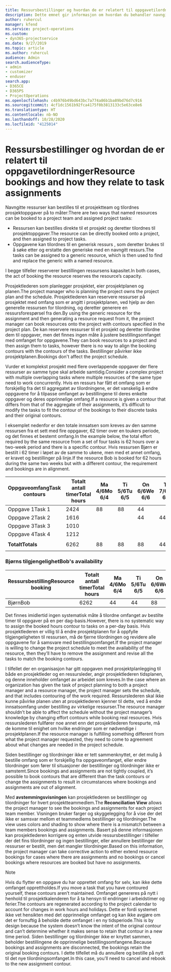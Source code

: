```yaml
---
title: Ressursbestillinger og hvordan de er relatert til oppgavetilordninger
description: Dette emnet gir informasjon om hvordan du behandler navngitte ressurser, ressursbestillinger og oppgavetilordninger, samt hvordan de er relatert til hverandre.
author: ruhercul
manager: kfend
ms.service: project-operations
ms.custom:
- dyn365-projectservice
ms.date: 9/27/2019
ms.topic: article
ms.author: ruhercul
audience: Admin
search.audienceType:
- admin
- customizer
- enduser
search.app:
- D365CE
- D365PS
- ProjectOperations
ms.openlocfilehash: c4b976b49bd643bc7a774a86b1ba89bd76d7c916
ms.sourcegitcommit: 4cf1dc1561b92fca4175f0b3813133c5e63ce8e6
ms.translationtype: HT
ms.contentlocale: nb-NO
ms.lasthandoff: 10/28/2020
ms.locfileid: "4125014"
---
```

# <a name="resource-bookings-and-how-they-relate-to-task-assignments"></a><span data-ttu-id="979f4-103">Ressursbestillinger og hvordan de er relatert til oppgavetilordninger</span><span class="sxs-lookup"><span data-stu-id="979f4-103">Resource bookings and how they relate to task assignments</span></span>


<span data-ttu-id="979f4-104">Navngitte ressurser kan bestilles til et prosjektteam og tilordnes prosjektoppgaver på to måter:</span><span class="sxs-lookup"><span data-stu-id="979f4-104">There are two ways that named resources can be booked to a project team and assigned project tasks:</span></span>

- <span data-ttu-id="979f4-105">Ressursen kan bestilles direkte til et prosjekt og deretter tilordnes til prosjektoppgaver.</span><span class="sxs-lookup"><span data-stu-id="979f4-105">The resource can be directly booked onto a project, and then assigned to project tasks.</span></span>
- <span data-ttu-id="979f4-106">Oppgavene kan tilordnes til en generisk ressurs , som deretter brukes til å søke etter og erstatte den generiske med en navngitt ressurs.</span><span class="sxs-lookup"><span data-stu-id="979f4-106">The tasks can be assigned to a generic resource, which is then used to find and replace the generic with a named resource.</span></span> 

<span data-ttu-id="979f4-107">I begge tilfeller reserverer bestillingen ressursens kapasitet.</span><span class="sxs-lookup"><span data-stu-id="979f4-107">In both cases, the act of booking the resource reserves the resource’s capacity.</span></span>

<span data-ttu-id="979f4-108">Prosjektlederen som planlegger prosjektet, eier prosjektplanen og planen.</span><span class="sxs-lookup"><span data-stu-id="979f4-108">The project manager who is planning the project owns the project plan and the schedule.</span></span> <span data-ttu-id="979f4-109">Prosjektlederen kan reservere ressurser på prosjektet med omfang som er angitt i prosjektplanen, ved hjelp av den generelle ressursen for tilordning, og deretter generere en ressursforespørsel fra den.</span><span class="sxs-lookup"><span data-stu-id="979f4-109">By using the generic resource for the assignment and then generating a resource request from it, the project manager can book resources onto the project with contours specified in the project plan.</span></span> <span data-ttu-id="979f4-110">De kan reservere ressurser til et prosjekt og deretter tilordne dem til oppgaver, men det finnes ingen måte å justere bestillingsomfanget med omfanget for oppgavene.</span><span class="sxs-lookup"><span data-stu-id="979f4-110">They can book resources to a project and then assign them to tasks, however there is no way to align the booking contours with the contours of the tasks.</span></span> <span data-ttu-id="979f4-111">Bestillinger påvirker ikke prosjektplanen.</span><span class="sxs-lookup"><span data-stu-id="979f4-111">Bookings don't affect the project schedule.</span></span>

<span data-ttu-id="979f4-112">Vurder et komplekst prosjekt med flere overlappende oppgaver der flere ressurser av samme type skal arbeide samtidig.</span><span class="sxs-lookup"><span data-stu-id="979f4-112">Consider a complex project with multiple overlapping tasks where multiple resources of the same type need to work concurrently.</span></span> <span data-ttu-id="979f4-113">Hvis en ressurs har fått et omfang som er forskjellig fra det til aggregatet av tilordningene, er det vanskelig å endre oppgavene for å tilpasse omfanget av bestillingene til deres enkelte oppgaver og deres opprinnelige omfang.</span><span class="sxs-lookup"><span data-stu-id="979f4-113">If a resource is given a contour that differs from that of the aggregate of their assignments, it’s difficult to modify the tasks to fit the contour of the bookings to their discrete tasks and their original contours.</span></span>

<span data-ttu-id="979f4-114">I eksemplet nedenfor er den totale innsatsen som kreves av den samme ressursen fra et sett med fire oppgaver, 62 timer over en toukers periode, og det finnes et bestemt omfang.</span><span class="sxs-lookup"><span data-stu-id="979f4-114">In the example below, the total effort required by the same resource from a set of four tasks is 62 hours over a two-week period and there is a specific contour.</span></span> <span data-ttu-id="979f4-115">Hvis ressursen Bjørn er bestilt i 62 timer i løpet av de samme to ukene, men med et annet omfang, er kravet og bestillinger på linje.</span><span class="sxs-lookup"><span data-stu-id="979f4-115">If the resource Bob is booked for 62 hours during the same two weeks but with a different contour, the requirement and bookings are in alignment.</span></span>

| <span data-ttu-id="979f4-116">**Oppgaveomfang**</span><span class="sxs-lookup"><span data-stu-id="979f4-116">**Task contours**</span></span>    | <span data-ttu-id="979f4-117">**Totalt antall timer**</span><span class="sxs-lookup"><span data-stu-id="979f4-117">**Total hours**</span></span> | <span data-ttu-id="979f4-118">Ma 4/6</span><span class="sxs-lookup"><span data-stu-id="979f4-118">Mo 6/4</span></span> | <span data-ttu-id="979f4-119">Ti 5/6</span><span class="sxs-lookup"><span data-stu-id="979f4-119">Tu 6/5</span></span> | <span data-ttu-id="979f4-120">On 6/6</span><span class="sxs-lookup"><span data-stu-id="979f4-120">We 6/6</span></span> | <span data-ttu-id="979f4-121">To 7/6</span><span class="sxs-lookup"><span data-stu-id="979f4-121">Th 6/7</span></span> | <span data-ttu-id="979f4-122">Fr 8/6</span><span class="sxs-lookup"><span data-stu-id="979f4-122">Fr 6/8</span></span> | <span data-ttu-id="979f4-123">Lø 9/6</span><span class="sxs-lookup"><span data-stu-id="979f4-123">Sa 6/9</span></span> | <span data-ttu-id="979f4-124">Sø 10/6</span><span class="sxs-lookup"><span data-stu-id="979f4-124">Su 6/10</span></span> | <span data-ttu-id="979f4-125">Ma 11/6</span><span class="sxs-lookup"><span data-stu-id="979f4-125">Mo 6/11</span></span> | <span data-ttu-id="979f4-126">Ti 12/6</span><span class="sxs-lookup"><span data-stu-id="979f4-126">Tu 6/12</span></span> | <span data-ttu-id="979f4-127">On 13/6</span><span class="sxs-lookup"><span data-stu-id="979f4-127">We 6/13</span></span> | <span data-ttu-id="979f4-128">To 14/6</span><span class="sxs-lookup"><span data-stu-id="979f4-128">Th 6/14</span></span> | <span data-ttu-id="979f4-129">Fr 15/6</span><span class="sxs-lookup"><span data-stu-id="979f4-129">Fr 6/15</span></span> |
|----------------------|-----------------|--------|--------|--------|--------|--------|--------|---------|---------|---------|---------|---------|---------|
| <span data-ttu-id="979f4-130">Oppgave 1</span><span class="sxs-lookup"><span data-stu-id="979f4-130">Task 1</span></span>               | <span data-ttu-id="979f4-131">24</span><span class="sxs-lookup"><span data-stu-id="979f4-131">24</span></span>              | <span data-ttu-id="979f4-132">8</span><span class="sxs-lookup"><span data-stu-id="979f4-132">8</span></span>      | <span data-ttu-id="979f4-133">8</span><span class="sxs-lookup"><span data-stu-id="979f4-133">8</span></span>      | <span data-ttu-id="979f4-134">4</span><span class="sxs-lookup"><span data-stu-id="979f4-134">4</span></span>      |        |        |        |         |         |         | <span data-ttu-id="979f4-135">4</span><span class="sxs-lookup"><span data-stu-id="979f4-135">4</span></span>       |         |         |
| <span data-ttu-id="979f4-136">Oppgave 2</span><span class="sxs-lookup"><span data-stu-id="979f4-136">Task 2</span></span>               | <span data-ttu-id="979f4-137">16</span><span class="sxs-lookup"><span data-stu-id="979f4-137">16</span></span>              |        |        | <span data-ttu-id="979f4-138">4</span><span class="sxs-lookup"><span data-stu-id="979f4-138">4</span></span>      | <span data-ttu-id="979f4-139">4</span><span class="sxs-lookup"><span data-stu-id="979f4-139">4</span></span>      |        |        |         | <span data-ttu-id="979f4-140">8</span><span class="sxs-lookup"><span data-stu-id="979f4-140">8</span></span>       |         |         |         |         |
| <span data-ttu-id="979f4-141">Oppgave 3</span><span class="sxs-lookup"><span data-stu-id="979f4-141">Task 3</span></span>               | <span data-ttu-id="979f4-142">10</span><span class="sxs-lookup"><span data-stu-id="979f4-142">10</span></span>              |        |        |        |        | <span data-ttu-id="979f4-143">4</span><span class="sxs-lookup"><span data-stu-id="979f4-143">4</span></span>      |        |         |         | <span data-ttu-id="979f4-144">4</span><span class="sxs-lookup"><span data-stu-id="979f4-144">4</span></span>       |         | <span data-ttu-id="979f4-145">2</span><span class="sxs-lookup"><span data-stu-id="979f4-145">2</span></span>       |         |
| <span data-ttu-id="979f4-146">Oppgave 4</span><span class="sxs-lookup"><span data-stu-id="979f4-146">Task 4</span></span>               | <span data-ttu-id="979f4-147">12</span><span class="sxs-lookup"><span data-stu-id="979f4-147">12</span></span>              |        |        |        |        |        |        |         |         |         | <span data-ttu-id="979f4-148">4</span><span class="sxs-lookup"><span data-stu-id="979f4-148">4</span></span>       |         | <span data-ttu-id="979f4-149">8</span><span class="sxs-lookup"><span data-stu-id="979f4-149">8</span></span>       |
|                      |                 |        |        |        |        |        |        |         |         |         |         |         |         |
| <span data-ttu-id="979f4-150">**Totalt**</span><span class="sxs-lookup"><span data-stu-id="979f4-150">**Totals**</span></span>           | <span data-ttu-id="979f4-151">62</span><span class="sxs-lookup"><span data-stu-id="979f4-151">62</span></span>              | <span data-ttu-id="979f4-152">8</span><span class="sxs-lookup"><span data-stu-id="979f4-152">8</span></span>      | <span data-ttu-id="979f4-153">8</span><span class="sxs-lookup"><span data-stu-id="979f4-153">8</span></span>      | <span data-ttu-id="979f4-154">8</span><span class="sxs-lookup"><span data-stu-id="979f4-154">8</span></span>      | <span data-ttu-id="979f4-155">4</span><span class="sxs-lookup"><span data-stu-id="979f4-155">4</span></span>      | <span data-ttu-id="979f4-156">4</span><span class="sxs-lookup"><span data-stu-id="979f4-156">4</span></span>      |        |         | <span data-ttu-id="979f4-157">8</span><span class="sxs-lookup"><span data-stu-id="979f4-157">8</span></span>       | <span data-ttu-id="979f4-158">4</span><span class="sxs-lookup"><span data-stu-id="979f4-158">4</span></span>       | <span data-ttu-id="979f4-159">8</span><span class="sxs-lookup"><span data-stu-id="979f4-159">8</span></span>       | <span data-ttu-id="979f4-160">2</span><span class="sxs-lookup"><span data-stu-id="979f4-160">2</span></span>       | <span data-ttu-id="979f4-161">8</span><span class="sxs-lookup"><span data-stu-id="979f4-161">8</span></span>       |
|                      |                 |        |        |        |        |        |        |         |         |         |         |

### <a name="bobs-availability"></a><span data-ttu-id="979f4-162">Bjørns tilgjengelighet</span><span class="sxs-lookup"><span data-stu-id="979f4-162">Bob's availability</span></span>
| <span data-ttu-id="979f4-163">**Ressursbestilling**</span><span class="sxs-lookup"><span data-stu-id="979f4-163">**Resource   booking**</span></span> | <span data-ttu-id="979f4-164">**Totalt antall timer**</span><span class="sxs-lookup"><span data-stu-id="979f4-164">**Total hours**</span></span> | <span data-ttu-id="979f4-165">Ma 4/6</span><span class="sxs-lookup"><span data-stu-id="979f4-165">Mo 6/4</span></span> | <span data-ttu-id="979f4-166">Ti 5/6</span><span class="sxs-lookup"><span data-stu-id="979f4-166">Tu 6/5</span></span> | <span data-ttu-id="979f4-167">On 6/6</span><span class="sxs-lookup"><span data-stu-id="979f4-167">We 6/6</span></span> | <span data-ttu-id="979f4-168">To 7/6</span><span class="sxs-lookup"><span data-stu-id="979f4-168">Th 6/7</span></span> | <span data-ttu-id="979f4-169">Fr 8/6</span><span class="sxs-lookup"><span data-stu-id="979f4-169">Fr 6/8</span></span> | <span data-ttu-id="979f4-170">Lø 9/6</span><span class="sxs-lookup"><span data-stu-id="979f4-170">Sa 6/9</span></span> | <span data-ttu-id="979f4-171">Sø 10/6</span><span class="sxs-lookup"><span data-stu-id="979f4-171">Su 6/10</span></span> | <span data-ttu-id="979f4-172">Ma 11/6</span><span class="sxs-lookup"><span data-stu-id="979f4-172">Mo 6/11</span></span> | <span data-ttu-id="979f4-173">Ti 12/6</span><span class="sxs-lookup"><span data-stu-id="979f4-173">Tu 6/12</span></span> | <span data-ttu-id="979f4-174">On 13/6</span><span class="sxs-lookup"><span data-stu-id="979f4-174">We 6/13</span></span> | <span data-ttu-id="979f4-175">To 14/6</span><span class="sxs-lookup"><span data-stu-id="979f4-175">Th 6/14</span></span> | <span data-ttu-id="979f4-176">Fr 15/6</span><span class="sxs-lookup"><span data-stu-id="979f4-176">Fr 6/15</span></span> |
|------------------------|-----------------|--------|--------|--------|--------|--------|--------|---------|---------|---------|---------|---------|---------|
| <span data-ttu-id="979f4-177">Bjørn</span><span class="sxs-lookup"><span data-stu-id="979f4-177">Bob</span></span>                    | <span data-ttu-id="979f4-178">62</span><span class="sxs-lookup"><span data-stu-id="979f4-178">62</span></span>              | <span data-ttu-id="979f4-179">4</span><span class="sxs-lookup"><span data-stu-id="979f4-179">4</span></span>      | <span data-ttu-id="979f4-180">4</span><span class="sxs-lookup"><span data-stu-id="979f4-180">4</span></span>      | <span data-ttu-id="979f4-181">8</span><span class="sxs-lookup"><span data-stu-id="979f4-181">8</span></span>      | <span data-ttu-id="979f4-182">8</span><span class="sxs-lookup"><span data-stu-id="979f4-182">8</span></span>      | <span data-ttu-id="979f4-183">8</span><span class="sxs-lookup"><span data-stu-id="979f4-183">8</span></span>      |        |         | <span data-ttu-id="979f4-184">4</span><span class="sxs-lookup"><span data-stu-id="979f4-184">4</span></span>       | <span data-ttu-id="979f4-185">4</span><span class="sxs-lookup"><span data-stu-id="979f4-185">4</span></span>       | <span data-ttu-id="979f4-186">8</span><span class="sxs-lookup"><span data-stu-id="979f4-186">8</span></span>       | <span data-ttu-id="979f4-187">8</span><span class="sxs-lookup"><span data-stu-id="979f4-187">8</span></span>       | <span data-ttu-id="979f4-188">6</span><span class="sxs-lookup"><span data-stu-id="979f4-188">6</span></span>       |

<span data-ttu-id="979f4-189">Det finnes imidlertid ingen systematisk måte å tilordne omfanget av bestilte timer til oppgaver på en per dag-basis.</span><span class="sxs-lookup"><span data-stu-id="979f4-189">However, there is no systematic way to assign the booked hours contour to tasks on a per-day basis.</span></span> <span data-ttu-id="979f4-190">Hvis prosjektlederen er villig til å endre prosjektplanen for å oppfylle tilgjengeligheten til ressursen, må de fjerne tilordningen og revidere alle oppgavene for å samsvare med bestillingsomfanget.</span><span class="sxs-lookup"><span data-stu-id="979f4-190">If the project manager is willing to change the project schedule to meet the availability of the resource, then they’ll have to remove the assignment and revise all the tasks to match the booking contours.</span></span>

<span data-ttu-id="979f4-191">I tilfellet der en organisasjon har gitt oppgaven med prosjektplanlegging til både en prosjektleder og en ressursleder, angir prosjektlederen tidsplanen, og denne inneholder omfanget av arbeidet som kreves.</span><span class="sxs-lookup"><span data-stu-id="979f4-191">In the case where an organization has given the task of project planning to both a project manager and a resource manager, the project manager sets the schedule, and that includes contouring of the work required.</span></span> <span data-ttu-id="979f4-192">Ressurslederen skal ikke kunne påvirke planen uten at prosjektlederen kjenner til dette, ved å endre innsatsomfang under bestilling av virkelige ressurser.</span><span class="sxs-lookup"><span data-stu-id="979f4-192">The resource manager shouldn’t be able to affect the schedule without the project manager’s knowledge by changing effort contours while booking real resources.</span></span> <span data-ttu-id="979f4-193">Hvis ressurslederen fullfører noe annet enn det prosjektlederen forespurte, må de komme til enighet om hvilke endringer som er nødvendige i prosjektplanen.</span><span class="sxs-lookup"><span data-stu-id="979f4-193">If the resource manager is fulfilling something different from what the project manager requested, they need to come to agreement about what changes are needed in the project schedule.</span></span>

<span data-ttu-id="979f4-194">Siden bestillinger og tilordninger ikke er tett sammenknyttet, er det mulig å bestille omfang som er forskjellig fra oppgaveomfanget, eller endre tilordninger som fører til situasjoner der bestillinger og tilordninger ikke er samstemt.</span><span class="sxs-lookup"><span data-stu-id="979f4-194">Since bookings and assignments are not tightly coupled, it’s possible to book contours that are different than the task contours or change the assignments to result in circumstances where bookings and assignments are out of alignment.</span></span>

<span data-ttu-id="979f4-195">Med **avstemmingsvisningen** kan prosjektlederen se bestillinger og tilordninger for hvert prosjektteammedlem.</span><span class="sxs-lookup"><span data-stu-id="979f4-195">The **Reconciliation View** allows the project manager to see the bookings and assignments for each project team member.</span></span> <span data-ttu-id="979f4-196">Visningen bruker farger og skyggelegging for å vise der det ikke er samsvar mellom et teammedlems bestillinger og tilordninger.</span><span class="sxs-lookup"><span data-stu-id="979f4-196">The view uses colors and shading to show where there is a mismatch between a team members bookings and assignments.</span></span> <span data-ttu-id="979f4-197">Basert på denne informasjonen kan prosjektlederen korrigere og enten utvide ressursbestillinger i tilfeller der det fins tilordninger og ingen bestillinger, eller annullere bestillinger der ressurser er bestilt, men det mangler tilordninger.</span><span class="sxs-lookup"><span data-stu-id="979f4-197">Based on this information, the project manager can take corrective action to either extend resource bookings for cases where there are assignments and no bookings or cancel bookings where resources are booked but have no assignments.</span></span>

> [!NOTE]
> <span data-ttu-id="979f4-198">Hvis du flytter en oppgave du har opprettet omfang for selv, kan ikke dette omfanget opprettholdes.</span><span class="sxs-lookup"><span data-stu-id="979f4-198">If you move a task that you have contoured yourself, these contours aren’t maintained.</span></span> <span data-ttu-id="979f4-199">Omfanget genereres på nytt i henhold til prosjektkalenderen for å ta hensyn til endringer i arbeidstimer og ferier.</span><span class="sxs-lookup"><span data-stu-id="979f4-199">The contours are regenerated according to the project calendar to account for changes in work hours and holidays.</span></span> <span data-ttu-id="979f4-200">Dette er fordi systemet ikke vet hensikten med det opprinnelige omfanget og kan ikke avgjøre om det er fornuftig å beholde dette omfanget i en ny tidsperiode.</span><span class="sxs-lookup"><span data-stu-id="979f4-200">This is by design because the system doesn’t know the intent of the original contour and can’t determine whether it makes sense to retain that contour in a new time period.</span></span> <span data-ttu-id="979f4-201">Siden bestillinger og tilordninger ikke er knyttet sammen, beholder bestillingene de opprinnelige bestillingsomfangene.</span><span class="sxs-lookup"><span data-stu-id="979f4-201">Because bookings and assignments are disconnected, the bookings retain the original booking contours.</span></span> <span data-ttu-id="979f4-202">I dette tilfellet må du annullere og bestille på nytt til det nye tilordningsomfanget.</span><span class="sxs-lookup"><span data-stu-id="979f4-202">In this case, you’ll need to cancel and rebook to the new assignment contour.</span></span>

